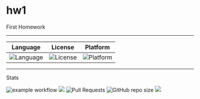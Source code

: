 # hw1
First Homework

---


| Language | License | Platform |
| --- | ---- | ------ | 
| ![Language](https://img.shields.io/badge/Python-14354C?style=flat&logo=python&logoColor=white) | ![License](https://img.shields.io/github/license/gitsetgopack/hw1) | ![Platform](https://img.shields.io/badge/Linux-FCC624?style=flat&logo=linux&logoColor=black) |





---
Stats 

![example workflow](https://github.com/gitsetgopack/hw1/actions/workflows/pytest.yaml/badge.svg)
![](https://coveralls.io/repos/github/gitsetgopack/hw1/badge.svg?branch=main)
![Pull Requests](https://img.shields.io/github/issues-pr/gitsetgopack/hw1) 
![GitHub repo size](https://img.shields.io/github/repo-size/gitsetgopack/hw1)
![](http://unmaintained.tech/badge.svg)


